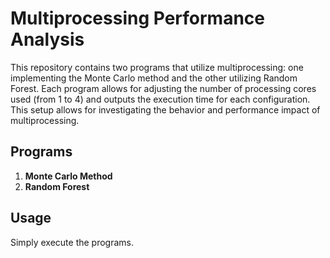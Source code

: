 # Multiprocessing Performance Analysis

This repository contains two programs that utilize multiprocessing: one implementing the Monte Carlo method and the other utilizing Random Forest. Each program allows for adjusting the number of processing cores used (from 1 to 4) and outputs the execution time for each configuration. This setup allows for investigating the behavior and performance impact of multiprocessing.

## Programs

1. **Monte Carlo Method**
2. **Random Forest**

## Usage
Simply execute the programs.
